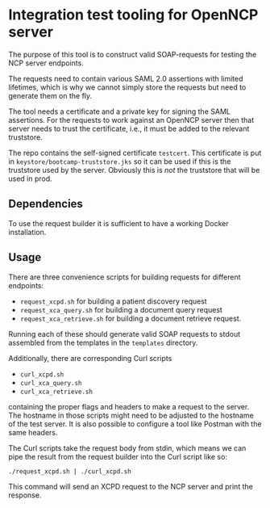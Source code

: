 # Integration test tooling for OpenNCP server

The purpose of this tool is to construct valid SOAP-requests for testing the NCP server endpoints.

The requests need to contain various SAML 2.0 assertions with limited lifetimes, which is why we cannot simply store the requests but need to generate them on the fly.

The tool needs a certificate and a private key for signing the SAML assertions.
For the requests to work against an OpenNCP server then that server needs to trust the certificate, i.e., it must be added to the relevant truststore.

The repo contains the self-signed certificate `testcert`.
This certificate is put in `keystore/bootcamp-truststore.jks` so it can be used if this is the truststore used by the server.
Obviously this is *not* the truststore that will be used in prod.

## Dependencies

To use the request builder it is sufficient to have a working Docker installation.

## Usage

There are three convenience scripts for building requests for different endpoints:

 - `request_xcpd.sh` for building a patient discovery request
 - `request_xca_query.sh` for building a document query request
 - `request_xca_retrieve.sh` for building a document retrieve request.

Running each of these should generate valid SOAP requests to stdout assembled from the templates in the `templates` directory.

Additionally, there are corresponding Curl scripts

 - `curl_xcpd.sh`
 - `curl_xca_query.sh`
 - `curl_xca_retrieve.sh`

containing the proper flags and headers to make a request to the server.
The hostname in those scripts might need to be adjusted to the hostname of the test server.
It is also possible to configure a tool like Postman with the same headers.

The Curl scripts take the request body from stdin, which means we can pipe the result from the request builder into the Curl script like so:

    ./request_xcpd.sh | ./curl_xcpd.sh

This command will send an XCPD request to the NCP server and print the response.
